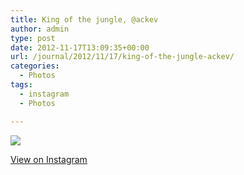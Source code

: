 ```yaml
---
title: King of the jungle, @ackev
author: admin
type: post
date: 2012-11-17T13:09:35+00:00
url: /journal/2012/11/17/king-of-the-jungle-ackev/
categories:
  - Photos
tags:
  - instagram
  - Photos

---
```

![][1]

[View on Instagram][2]

 [1]: http://lobban.org/wordpress//HLIC/e598bc7627730c73e557b9cf09ee3240.jpg
 [2]: http://instagr.am/p/SIbxGDqljn/